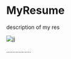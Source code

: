 # MyResume
description of my res



![jj](https://github.com/jijiudong/MyResume/image/jj.jpg)




................
